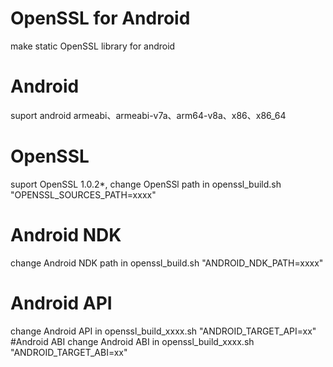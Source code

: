 # OpenSSL for Android
make static OpenSSL library for android
# Android
suport android armeabi、armeabi-v7a、arm64-v8a、x86、x86_64
# OpenSSL
suport OpenSSL 1.0.2*, 
change OpenSSl path in openssl_build.sh "OPENSSL_SOURCES_PATH=xxxx"
# Android NDK
change Android NDK path in openssl_build.sh "ANDROID_NDK_PATH=xxxx"
# Android API
change Android API in openssl_build_xxxx.sh "ANDROID_TARGET_API=xx"
#Android ABI
change Android ABI in openssl_build_xxxx.sh "ANDROID_TARGET_ABI=xx"




